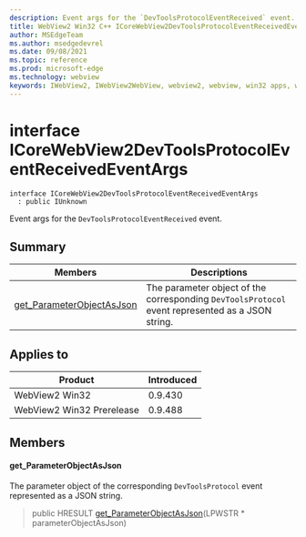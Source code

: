 ```yaml
---
description: Event args for the `DevToolsProtocolEventReceived` event.
title: WebView2 Win32 C++ ICoreWebView2DevToolsProtocolEventReceivedEventArgs
author: MSEdgeTeam
ms.author: msedgedevrel
ms.date: 09/08/2021
ms.topic: reference
ms.prod: microsoft-edge
ms.technology: webview
keywords: IWebView2, IWebView2WebView, webview2, webview, win32 apps, win32, edge, ICoreWebView2, ICoreWebView2Controller, browser control, edge html, ICoreWebView2DevToolsProtocolEventReceivedEventArgs
---
```


# interface ICoreWebView2DevToolsProtocolEventReceivedEventArgs

```
interface ICoreWebView2DevToolsProtocolEventReceivedEventArgs
  : public IUnknown
```

Event args for the `DevToolsProtocolEventReceived` event.

## Summary

 Members                        | Descriptions
--------------------------------|---------------------------------------------
[get_ParameterObjectAsJson](#get_parameterobjectasjson) | The parameter object of the corresponding `DevToolsProtocol` event represented as a JSON string.

## Applies to

Product                         | Introduced
--------------------------------|---------------------------------------------
WebView2 Win32            |    0.9.430
WebView2 Win32 Prerelease |    0.9.488

## Members

#### get_ParameterObjectAsJson

The parameter object of the corresponding `DevToolsProtocol` event represented as a JSON string.

> public HRESULT [get_ParameterObjectAsJson](#get_parameterobjectasjson)(LPWSTR * parameterObjectAsJson)

